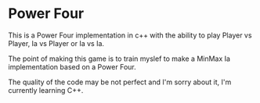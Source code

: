 # Power Four

This is a Power Four implementation in c++ with the ability to play Player vs Player, Ia vs Player or Ia vs Ia.

The point of making this game is to train myslef to make a MinMax Ia implementation based on a Power Four.

The quality of the code may be not perfect and I'm sorry about it, I'm currently learning C++.